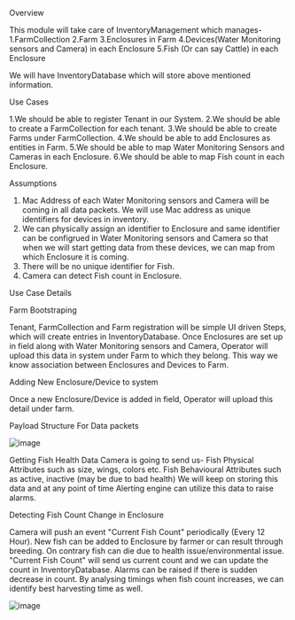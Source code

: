 Overview

This module will take care of InventoryManagement which manages-
1.FarmCollection
2.Farm
3.Enclosures in Farm
4.Devices(Water Monitoring sensors and Camera) in each Enclosure
5.Fish (Or can say Cattle) in each Enclosure

We will have InventoryDatabase which will store above mentioned information.

Use Cases

1.We should be able to register Tenant in our System.
2.We should be able to create a FarmCollection for each tenant.
3.We should be able to create Farms under FarmCollection.
4.We should be able to add Enclosures as entities in Farm.
5.We should be able to map Water Monitoring Sensors and Cameras in each Enclosure.
6.We should be able to map Fish count in each Enclosure.


Assumptions

1. Mac Address of each Water Monitoring sensors and Camera will be coming in all data packets. We will use Mac address as unique identifiers for devices in inventory.
2. We can physically assign an identifier to Enclosure and same identifier can be configrued in Water Monitoring sensors and Camera so that when we will start getting data from these devices, we can map from which Enclosure it is coming.
3. There will be no unique identifier for Fish.
4. Camera can detect Fish count in Enclosure.


Use Case Details

Farm Bootstraping

Tenant, FarmCollection and Farm registration will be simple UI driven Steps, which will create entries in InventoryDatabase.
Once Enclosures are set up in field along with Water Monitoring sensors and Camera, Operator will upload this data in system under Farm to which they belong. This way we know association between Enclosures and Devices to Farm.

Adding New Enclosure/Device to system

Once a new Enclosure/Device is added in field, Operator will upload this detail under farm. 


Payload Structure For Data packets

![image](https://github.com/vivek-singh2/ArchitecturalKatas/assets/108721284/bf838cfc-ec32-4d42-a9cd-2f6346a57a3d)



Getting Fish Health Data
Camera is going to send us-	
	Fish Physical Attributes such as size, wings, colors etc.
	Fish Behavioural Attributes such as active, inactive (may be due to bad health)
	We will keep on storing this data and at any point of time Alerting engine can utilize this data to raise alarms.
	
	
Detecting Fish Count Change in Enclosure

Camera will push an event "Current Fish Count" periodically (Every 12 Hour).
New fish can be added to Enclosure by farmer or can result through breeding. On contrary fish can die due to health issue/environmental issue.
"Current Fish Count" will send us current count and we can update the count in InventoryDatabase.
Alarms can be raised if there is sudden decrease in count.
By analysing timings when fish count increases, we can identify best harvesting time as well.

![image](https://github.com/vivek-singh2/ArchitecturalKatas/assets/108721284/b64de2e2-f8b9-4267-8c84-2f7396967706)









	


